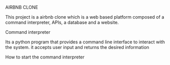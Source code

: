 AIRBNB CLONE

This project is a airbnb clone which is a web based platform composed of a command interpreter, APIs, a database and a website. 

Command interpreter

Its a python program that provides a command line interface to interact with the system. it accepts user input and returns the desired information

How to start the command interpreter


